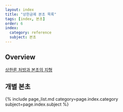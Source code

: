 ```yaml
---
layout: index
title: "상한금궤 본초 목록"
tags: [index, 본초]
order: 6
index:
  category: reference
  subject: 본초
---
```


## Overview

[상한론 처방과 본초의 지형]( {{site.baseurl}}/lecture/2018/03/herb_network )


## 개별 본초

{% include page_list.md category=page.index.category subject=page.index.subject %}
